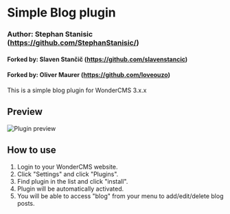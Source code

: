 # Simple Blog plugin 
### Author: Stephan Stanisic (https://github.com/StephanStanisic/)
#### Forked by: Slaven Stančič (https://github.com/slavenstancic)
#### Forked by: Oliver Maurer (https://github.com/loveouzo)

This is a simple blog plugin for WonderCMS 3.x.x

## Preview
![Plugin preview](/preview.jpg)

## How to use
1. Login to your WonderCMS website.
2. Click "Settings" and click "Plugins".
3. Find plugin in the list and click "install".
4. Plugin will be automatically activated.
5. You will be able to access "blog" from your menu to add/edit/delete blog posts.

